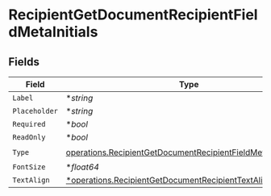 # RecipientGetDocumentRecipientFieldMetaInitials


## Fields

| Field                                                                                                                                          | Type                                                                                                                                           | Required                                                                                                                                       | Description                                                                                                                                    |
| ---------------------------------------------------------------------------------------------------------------------------------------------- | ---------------------------------------------------------------------------------------------------------------------------------------------- | ---------------------------------------------------------------------------------------------------------------------------------------------- | ---------------------------------------------------------------------------------------------------------------------------------------------- |
| `Label`                                                                                                                                        | **string*                                                                                                                                      | :heavy_minus_sign:                                                                                                                             | N/A                                                                                                                                            |
| `Placeholder`                                                                                                                                  | **string*                                                                                                                                      | :heavy_minus_sign:                                                                                                                             | N/A                                                                                                                                            |
| `Required`                                                                                                                                     | **bool*                                                                                                                                        | :heavy_minus_sign:                                                                                                                             | N/A                                                                                                                                            |
| `ReadOnly`                                                                                                                                     | **bool*                                                                                                                                        | :heavy_minus_sign:                                                                                                                             | N/A                                                                                                                                            |
| `Type`                                                                                                                                         | [operations.RecipientGetDocumentRecipientFieldMetaTypeInitials](../../models/operations/recipientgetdocumentrecipientfieldmetatypeinitials.md) | :heavy_check_mark:                                                                                                                             | N/A                                                                                                                                            |
| `FontSize`                                                                                                                                     | **float64*                                                                                                                                     | :heavy_minus_sign:                                                                                                                             | N/A                                                                                                                                            |
| `TextAlign`                                                                                                                                    | [*operations.RecipientGetDocumentRecipientTextAlign1](../../models/operations/recipientgetdocumentrecipienttextalign1.md)                      | :heavy_minus_sign:                                                                                                                             | N/A                                                                                                                                            |